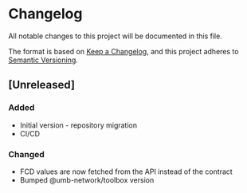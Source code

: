 # Changelog

All notable changes to this project will be documented in this file.

The format is based on [Keep a Changelog](https://keepachangelog.com/en/1.0.0/),
and this project adheres to [Semantic Versioning](https://semver.org/spec/v2.0.0.html).

## [Unreleased]

### Added

- Initial version - repository migration
- CI/CD

### Changed

- FCD values are now fetched from the API instead of the contract
- Bumped @umb-network/toolbox version
